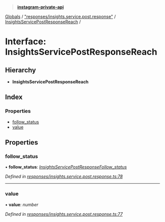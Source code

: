 > **[instagram-private-api](../README.md)**

[Globals](../README.md) / ["responses/insights.service.post.response"](../modules/_responses_insights_service_post_response_.md) / [InsightsServicePostResponseReach](_responses_insights_service_post_response_.insightsservicepostresponsereach.md) /

# Interface: InsightsServicePostResponseReach

## Hierarchy

* **InsightsServicePostResponseReach**

## Index

### Properties

* [follow_status](_responses_insights_service_post_response_.insightsservicepostresponsereach.md#follow_status)
* [value](_responses_insights_service_post_response_.insightsservicepostresponsereach.md#value)

## Properties

###  follow_status

• **follow_status**: *[InsightsServicePostResponseFollow_status](_responses_insights_service_post_response_.insightsservicepostresponsefollow_status.md)*

*Defined in [responses/insights.service.post.response.ts:78](https://github.com/dilame/instagram-private-api/blob/e9c516c/src/responses/insights.service.post.response.ts#L78)*

___

###  value

• **value**: *number*

*Defined in [responses/insights.service.post.response.ts:77](https://github.com/dilame/instagram-private-api/blob/e9c516c/src/responses/insights.service.post.response.ts#L77)*